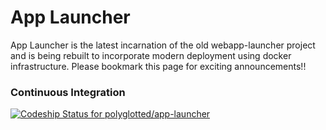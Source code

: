 # App Launcher

App Launcher is the latest incarnation of the old webapp-launcher project and is being rebuilt to incorporate modern deployment using docker infrastructure. Please bookmark this page for exciting announcements!!

### Continuous Integration

[ ![Codeship Status for polyglotted/app-launcher](https://codeship.com/projects/2643ae90-1fea-0133-9af6-62ccbc926973/status?branch=master)](https://codeship.com/projects/95631)
